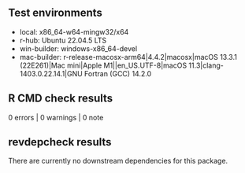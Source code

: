 ## Test environments

* local: x86_64-w64-mingw32/x64
* r-hub: Ubuntu 22.04.5 LTS
* win-builder: windows-x86_64-devel
* mac-builder: r-release-macosx-arm64|4.4.2|macosx|macOS 13.3.1 (22E261)|Mac mini|Apple M1||en_US.UTF-8|macOS 11.3|clang-1403.0.22.14.1|GNU Fortran (GCC) 14.2.0

## R CMD check results

0 errors | 0 warnings | 0 note

## revdepcheck results

There are currently no downstream dependencies for this package.
